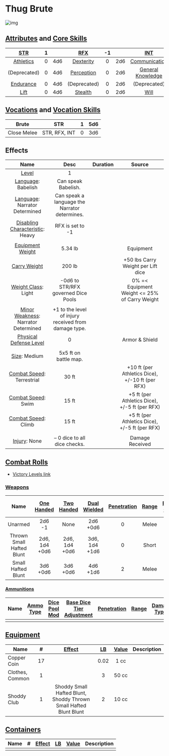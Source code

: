 # Thug Brute

![img]()

## [Attributes](./../../../../../CoreRules/GeneralRules/Attributes.md) and [Core Skills](./../../../../../CoreRules/GeneralRules/CoreSkills.md)

|  [STR](./../../../../../CoreRules/GeneralRules/Attributes.md#strength-str)  | 1 |    |    [RFX](./../../../../../CoreRules/GeneralRules/Attributes.md#reflex-rfx)    | -1 |    |        [INT](./../../../../../CoreRules/GeneralRules/Attributes.md#intelligence-int)        | 0 |    |
| :-----------------------------------------------------------------------: | :-: | :-: | :-------------------------------------------------------------------------: | :-: | :-: | :---------------------------------------------------------------------------------------: | :-: | :-: |
| [Athletics](./../../../../../CoreRules/GeneralRules/CoreSkills.md#athletics) | 0 | 4d6 |  [Dexterity](./../../../../../CoreRules/GeneralRules/CoreSkills.md#dexterity)  | 0 | 2d6 |     [Communication](./../../../../../CoreRules/GeneralRules/CoreSkills.md#communication)     | 0 | 3d6 |
|                               (Deprecated)                               | 0 | 4d6 | [Perception](./../../../../../CoreRules/GeneralRules/CoreSkills.md#perception) | 0 | 2d6 | [General Knowledge](./../../../../../CoreRules/GeneralRules/CoreSkills.md#general-knowledge) | 0 | 3d6 |
| [Endurance](./../../../../../CoreRules/GeneralRules/CoreSkills.md#endurance) | 0 | 4d6 |                                (Deprecated)                                | 0 | 2d6 |                                       (Deprecated)                                       | 0 | 3d6 |
|      [Lift](./../../../../../CoreRules/GeneralRules/CoreSkills.md#lift)      | 0 | 4d6 |    [Stealth](./../../../../../CoreRules/GeneralRules/CoreSkills.md#stealth)    | 0 | 2d6 |              [Will](./../../../../../CoreRules/GeneralRules/CoreSkills.md#will)              | -1 | 2d6 |

## [Vocations](./../../../../../CoreRules/GeneralRules/Vocations.md) and [Vocation Skills](./../../../../../CoreRules/GeneralRules/Vocations.md#vocation-skills)

|    Brute    |      STR      | 1 | 5d6 |
| :---------: | :-----------: | :-: | :-: |
| Close Melee | STR, RFX, INT | 0 | 3d6 |

## Effects

|                                                     Name                                                     |                         Desc                       | Duration |                      Source                      |
| :-----------------------------------------------------------------------------------------------------------: | :--------------------------------------------------: | :------: | :----------------------------------------------: |
|                    [Level](./../../../../../CoreRules/CharacterCreationRules/TiersOfPlay.md)                    |                          1                          |          |                                                  |
|                             [Language](./../../../Languages/Languages.md): Babelish                             |                 Can speak Babelish.                 |          |                                                  |
|                        [Language](./../../../Languages/Languages.md): Narrator Determined                        |    Can speak a language the Narrator determines.    |          |                                                  |
| [Disabling Characteristic](./../../../../../CoreRules/CharacterCreationRules/DisablingCharacteristics.md): Heavy |                   RFX is set to -1                   |          |                                                  |
|                                                                                                              |                                                      |          |                                                  |
|              [Equipment Weight](./../../../../../CoreRules/AdvancedRules/CarryWeight.md#equipment)              |                       5.34 lb                       |          |                    Equipment                    |
|               [Carry Weight](./../../../../../CoreRules/AdvancedRules/CarryWeight.md#carry-weight)               |                        200 lb                        |          |        +50 lbs Carry Weight per Lift dice        |
|          [Weight Class](./../../../../../CoreRules/AdvancedRules/CarryWeight.md#weight-classes): Light          |         -0d6 to STR/RFX governed Dice Pools         |          |  0% =< Equipment Weight <= 25% of Carry Weight  |
|                                                                                                              |                                                      |          |                                                  |
|      [Minor Weakness](./../../../../../CoreRules/CombatRules/WeaknessAndResistance.md): Narrator Determined      | +1 to the level of injury received from damage type. |          |                                                  |
|           [Physical Defense Level](./../../../../../CoreRules/CombatRules/Defense.md#physical-defense)           |                          0                          |          |                  Armor & Shield                  |
|                                                                                                              |                                                      |          |                                                  |
|                     [Size](./../../../../../CoreRules/CombatRules/BattleMap.md#size): Medium                     |                5x5 ft on battle map.                |          |                                                  |
|         [Combat Speed](./../../../../../CoreRules/CombatRules/CombatSpeed.md#combat-speeds): Terrestrial         |                        30 ft                        |          | +10 ft (per Athletics Dice), +/-10 ft (per RFX) |
|            [Combat Speed](./../../../../../CoreRules/CombatRules/CombatSpeed.md#combat-speeds): Swim            |                        15 ft                        |          |  +5 ft (per Athletics Dice), +/-5 ft (per RFX)  |
|            [Combat Speed](./../../../../../CoreRules/CombatRules/CombatSpeed.md#combat-speeds): Climb            |                        15 ft                        |          |  +5 ft (per Athletics Dice), +/-5 ft (per RFX)  |
|                                                                                                              |                                                      |          |                                                  |
|                         [Injury](./../../../../../CoreRules/CombatRules/Injury.md): None                         |            – 0 dice to all dice checks.            |          |                 Damage Received                 |

## [Combat Rolls](./../../../../../CoreRules/CombatRules/CombatRolls.md)

- [Victory Levels link](./../../../../../CoreRules/CombatRules/VictoryLevels.md)

### [Weapons](./../../../../../CoreRules/CombatRules/Weapons.md)

|           Name           | [One<br />Handed](./../../../../../CoreRules/CombatRules/Weapons.md#one-handed) | [Two<br />Handed](./../../../../../CoreRules/CombatRules/Weapons.md#two-handed) | [Dual<br />Wielded](./../../../../../CoreRules/CombatRules/Weapons.md#dual-wielded) | [Penetration](./../../../../../CoreRules/CombatRules/Penetration.md) | [Range](./../../../../../CoreRules/CombatRules/Range.md) | [Engageable<br />Opponents](./../../../../../CoreRules/CombatRules/EngageableOpponents.md) | [Area Of<br />Effect](./../../../../../CoreRules/CombatRules/AreaOfEffect.md) | [Ammo<br />Type](./../../../../../CoreRules/CombatRules/Ammunitions.md#ammo-type) | [Ammo<br />Per Use](./../../../../../CoreRules/CombatRules/Weapons.md#ammo-per-shot) | [Damage<br />Types](./../../../../../CoreRules/CombatRules/DamageTypes.md) |
| :-----------------------: | :--------------------------------------------------------------------------: | :--------------------------------------------------------------------------: | :------------------------------------------------------------------------------: | :---------------------------------------------------------------: | :---------------------------------------------------: | :-------------------------------------------------------------------------------------: | :------------------------------------------------------------------------: | :----------------------------------------------------------------------------: | :-------------------------------------------------------------------------------: | :---------------------------------------------------------------------: |
|          Unarmed          |                                 2d6<br />-1                                 |                                     None                                     |                                  2d6<br />+0d6                                  |                                 0                                 |                         Melee                         |                                          Swift                                          |                                                                            |                                      None                                      |                                                                                  |                                Bludgeon                                |
| Thrown Small Hafted Blunt |                              2d6, 1d4<br />+0d6                              |                              2d6, 1d4<br />+0d6                              |                                3d6, 1d4<br />+1d6                                |                                 0                                 |                         Short                         |                                          Quick                                          |                                                                            |                                      Self                                      |                                         1                                         |                                Bludgeon                                |
|    Small Hafted Blunt    |                                3d6<br />+0d6                                |                                3d6<br />+0d6                                |                                  4d6<br />+1d6                                  |                                 2                                 |                         Melee                         |                                          Swift                                          |                                                                            |                                      None                                      |                                                                                  |                                Bludgeon                                |

#### [Ammunitions](./../../../../../CoreRules/CombatRules/Ammunitions.md)

| Name | [Ammo<br />Type](./../../../../../CoreRules/CombatRules/Ammunitions.md#ammo-type) | [Dice Pool Mod](./../../../../../CoreRules/CombatRules/Ammunitions.md#dice-pool-mod) | [Base Dice Tier Adjustment](./../../../../../CoreRules/CombatRules/Ammunitions.md#resource-dice) | [Penetration](./../../../../../CoreRules/CombatRules/Ammunitions.md#penetration) | [Range](./../../../../../CoreRules/CombatRules/Ammunitions.md#range) | [Damage<br />Types](./../../../../../CoreRules/CombatRules/Ammunitions.md#damage-types) | [Area Of<br />Effect](./../../../../../CoreRules/CombatRules/Ammunitions.md#area-of-effect) |
| :--: | :----------------------------------------------------------------------------: | :-------------------------------------------------------------------------------: | :-------------------------------------------------------------------------------------------: | :---------------------------------------------------------------------------: | :---------------------------------------------------------------: | :----------------------------------------------------------------------------------: | :--------------------------------------------------------------------------------------: |
|      |                                                                                |                                                                                  |                                                                                              |                                                                              |                                                                  |                                                                                      |                                                                                          |

## [Equipment](./../../../../../CoreRules/AdvancedRules/CarryWeight.md#equipment)

| Name            | # | [Effect](./../../../../../CoreRules/AdvancedRules/EffectsOverview.md) | [LB](./../../../../../CoreRules/AdvancedRules/CarryWeight.md) | [Value](./../../../Items/ItemShop.md#currency) | Description |
| --------------- | :-: | :----------------------------------------------------------------: | :--------------------------------------------------------: | :-----------------------------------------: | ----------- |
| Copper Coin     | 17 |                                                                    |                            0.02                            |                    1 cc                    |             |
| Clothes, Common | 1 |                                                                    |                             3                             |                    50 cc                    |             |
| Shoddy Club     | 1 | Shoddy Small Hafted Blunt, Shoddy Thrown Small Hafted Blunt Blunt |                             2                             |                    10 cc                    |             |

## [Containers](./../../../../../CoreRules/AdvancedRules/Containers.md)

| Name | # | [Effect](./../../../../../CoreRules/AdvancedRules/EffectsOverview.md) | [LB](./../../../../../CoreRules/AdvancedRules/CarryWeight.md) | [Value](./../../../Items/ItemShop.md#currency) | Description |
| ---- | :-: | :----------------------------------------------------------------: | :--------------------------------------------------------: | :-----------------------------------------: | ----------- |
|      |  |                                                                    |                                                            |                                            |             |
